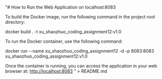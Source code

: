 "# How to Run the Web Application on localhost:8083

To build the Docker image, run the following command in the project root directory:

docker build . -t xu_shaozhuo_coding_assignment12:v1.0


To run the Docker container, use the following command:

docker run --name xu_shaozhuo_coding_assignment12 -d -p 8083:8083 xu_shaozhuo_coding_assignment12:v1.0


Once the container is running, you can access the application in your web browser at:
[http://localhost:8083](http://localhost:8083)
" > README.md
